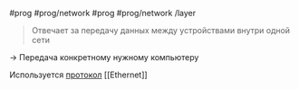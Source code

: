 #prog #prog/network  #prog #prog/network /layer 

> Отвечает за передачу данных между устройствами внутри одной сети

→ Передача конкретному нужному компьютеру

Используется [протокол](Протокол) [[Ethernet]]
